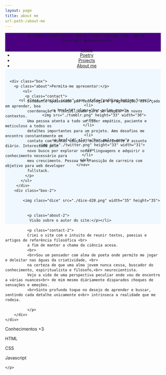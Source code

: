 ```yaml
---
layout: page
title: about me
url-path:/about-me
---
```


<!Doctype html>
<link href="https://fonts.googleapis.com/css2?family=Birthstone&display=swap" rel="stylesheet">
<link href="https://fonts.googleapis.com/css2?family=Akronim&display=swap" rel="stylesheet"> 
<link href="https://fonts.googleapis.com/css2?family=Birthstone+Bounce:wght@500&display=swap" rel="stylesheet">
<link href="https://fonts.googleapis.com/css2?family=Gemunu+Libre&display=swap" rel="stylesheet">
<link href="https://fonts.googleapis.com/css2?family=IM+Fell+English+SC&display=swap" rel="stylesheet"> 
<link href="https://fonts.googleapis.com/css2?family=Zilla+Slab:ital@1&display=swap" rel="stylesheet"> 
<link href="https://fonts.googleapis.com/css2?family=Mukta:wght@600&display=swap" rel="stylesheet"> 
<link href="https://fonts.googleapis.com/css2?family=Lobster+Two&display=swap" rel="stylesheet"> 
<link href="https://fonts.googleapis.com/css2?family=Libre+Baskerville&display=swap" rel="stylesheet"> 
<html>
<head>
<meta charset="UTF-8">
<meta name="viewport" content="width=device-width, initial-scale=1.0">
<link rel="stylesheet" href="http://maxcdn.bootstrapcdn.com/bootstrap/3.3.4/css/bootstrap.min.css"> 
<link rel="stylesheet" href="https://cdnjs.cloudflare.com/ajax/libs/font-awesome/5.11.2/css/all.css">
<link href="style.css" rel="stylesheet">
<link href="css/hover.css" rel="stylesheet">

</head>

<body>
  <header style="background-color: #4B0082; height: 60px; width: 100%;">
    
      <p class="head-title" style="color:rgb(41, 140, 19)">
        Developer Webmaster</p>
      
  
   <nav class="navbar" style="padding-bottom:5rem;">
        <ul class="menu" span style="padding-bottom: 5rem;">
          <li><a id="home" href="Home">Home</a></li>
          <li><a id="poetry" href="./Project 1.html">Poetry</a></li>
          <li><a id="projects" href="projects">Projects</a></li>
          <li><a id="about-me" href="./Contact Page.html">About me</a></li>
        </ul>
    
      <ul class ="social-icons" span style="padding-bottom:5rem;">
         <li>
           <a href="#" class="hvr-pulse-grow"> 
              <img src="./tumblr.png" height="33" width="30">
           </a>
         </li>
    
         <li>
           <a href="#" class="hvr-pulse-grow">
            <img src="./twitter.png" height="33" width="31">
          </a>
        </li>
      </ul>
    </nav>
  </header>
  
  
  <section class="section-scrollbar" style="background-color:#F0F8FF; height:500px; width:100%;">
    <div class="container-area">
       <img class="pic">
  
    
      <div class="box">   
        <p class="about">Permita-me apresentar:</p> 
            <ul>
             <p class="contact">
              Estudante apaixonado por tecnologia e programação, esforçado em aprender, boa
              coordenação e flexibilidade para se adaptar em novos contextos.
              Uma pessoa atenta a tudo um líder empático, paciente e meticuloso a todos os
              detalhes importantes para um projeto. Amo desafios me encontro constantemente em
              contato com minhas emoções, autoconhecimento é assunto diário. Interessado pelo
              novo busco por explorar novas linguagens e adquirir o conhecimento necessário para
              meu crescimento. Pessoa em transição de carreira com objetivo para web developer
              fullstack.
             </p>  
           </ul>
         </div>
        <div class="box-2">
         
            <img class="dice" src="./dice-d20.png" width="35" height="35">
              
              
              <p class="about-2">
               Visão sobre o autor do site:</p></li>
              
              <p class="contact-2">
              Criei o site com o intuito de reunir textos, poesias e artigos de referência filosófica <br>
              a fim de manter a chama da ciência acesa. 
              <br>
              <br>Sou um pensador com alma de poeta onde permito me jogar e deleitar nas águas da criatividade, <br>
              na certeza de que uma alma jovem nunca cessa, buscador do conhecimento, espiritualista e filósofo,<br> neurocientista.
              Vejo a vida de uma perspectiva peculiar onde vou de encontro a várias nuances<br> de mim mesmo diáriamente disparados choques de sensações e emoções. 
              <br>Sinto profundo toque no desejo de aprender e buscar, sentindo cada detalhe unicamente e<br> intrinseca a realidade que me rodeia.
          
              </p>
        </div>
    </div>

  <div class="box-3">
    <p class="about3">
  Conhecimentos +3
    </p>
    <p class="about4">
HTML 

CSS 

Javascript 

    </p>
   </div>
  </section>
 </body>
</html>
